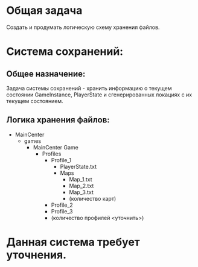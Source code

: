 # **Общая задача**
Создать и продумать логическую схему хранения файлов.


# **Система сохранений:**

## Общее назначение:
Задача системы сохранений - хранить информацию о текущем состоянии GameInstance, PlayerState и сгенерированных локациях с их текущем состоянием.

## Логика хранения файлов:
- MainCenter
	- games
		- MainCenter Game
			- Profiles
				- Profile_1
					- PlayerState.txt
					- Maps
						- Map_1.txt
						- Map_2.txt
						- Map_3.txt
						- (количество карт)
				- Profile_2
				- Profile_3
				- (количество профилей <уточнить>)

# **Данная система требует уточнения.**
